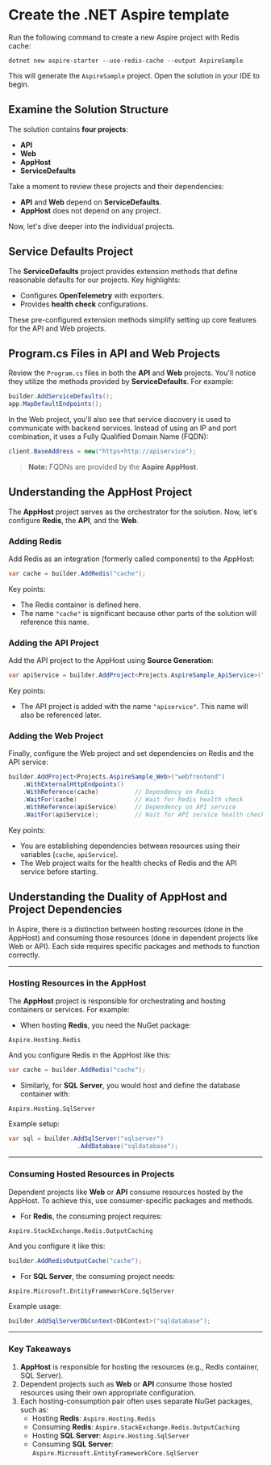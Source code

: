 ﻿# Create the .NET Aspire template

Run the following command to create a new Aspire project with Redis cache:
```shell
dotnet new aspire-starter --use-redis-cache --output AspireSample
```
This will generate the `AspireSample` project. Open the solution in your IDE to begin.

## Examine the Solution Structure
The solution contains **four projects**:
- **API**
- **Web**
- **AppHost**
- **ServiceDefaults**

Take a moment to review these projects and their dependencies:
- **API** and **Web** depend on **ServiceDefaults**.
- **AppHost** does not depend on any project.

Now, let's dive deeper into the individual projects.

## Service Defaults Project
The **ServiceDefaults** project provides extension methods that define reasonable defaults for our projects.
Key highlights:
- Configures **OpenTelemetry** with exporters.
- Provides **health check** configurations.

These pre-configured extension methods simplify setting up core features for the API and Web projects.

## Program.cs Files in API and Web Projects
Review the `Program.cs` files in both the **API** and **Web** projects. You'll notice they utilize the methods provided by **ServiceDefaults**.
For example:
``` csharp
builder.AddServiceDefaults();
app.MapDefaultEndpoints();
```
In the Web project, you'll also see that service discovery is used to communicate with backend services. Instead of using an IP and port combination, it uses a Fully Qualified Domain Name (FQDN):
``` csharp
client.BaseAddress = new("https+http://apiservice");
```
> **Note:**
> FQDNs are provided by the **Aspire AppHost**.


## Understanding the AppHost Project
The **AppHost** project serves as the orchestrator for the solution. Now, let's configure **Redis**, the **API**, and the **Web**.
### Adding Redis
Add Redis as an integration (formerly called components) to the AppHost:
``` csharp
var cache = builder.AddRedis("cache");
```
Key points:
- The Redis container is defined here.
- The name `"cache"` is significant because other parts of the solution will reference this name.

### Adding the API Project
Add the API project to the AppHost using **Source Generation**:
``` csharp
var apiService = builder.AddProject<Projects.AspireSample_ApiService>("apiservice");
```
Key points:
- The API project is added with the name `"apiservice"`. This name will also be referenced later.

### Adding the Web Project
Finally, configure the Web project and set dependencies on Redis and the API service:
``` csharp
builder.AddProject<Projects.AspireSample_Web>("webfrontend")
    .WithExternalHttpEndpoints()
    .WithReference(cache)          // Dependency on Redis
    .WaitFor(cache)                // Wait for Redis health check
    .WithReference(apiService)     // Dependency on API service
    .WaitFor(apiService);          // Wait for API service health check
```
Key points:
- You are establishing dependencies between resources using their variables (`cache`, `apiService`).
- The Web project waits for the health checks of Redis and the API service before starting.

## Understanding the Duality of AppHost and Project Dependencies

In Aspire, there is a distinction between hosting resources (done in the AppHost) and consuming those resources (done in dependent projects like Web or API). Each side requires specific packages and methods to function correctly.

---

### Hosting Resources in the AppHost

The **AppHost** project is responsible for orchestrating and hosting containers or services. For example:

- When hosting **Redis**, you need the NuGet package:
```shell
Aspire.Hosting.Redis
```
And you configure Redis in the AppHost like this:
```csharp
var cache = builder.AddRedis("cache");
```

- Similarly, for **SQL Server**, you would host and define the database container with:
```shell
Aspire.Hosting.SqlServer
```
Example setup:
```csharp
var sql = builder.AddSqlServer("sqlserver")
                   .AddDatabase("sqldatabase");
```

---

### Consuming Hosted Resources in Projects

Dependent projects like **Web** or **API** consume resources hosted by the AppHost. To achieve this, use consumer-specific packages and methods.

- For **Redis**, the consuming project requires:
```shell
Aspire.StackExchange.Redis.OutputCaching
```
And you configure it like this:
```csharp
builder.AddRedisOutputCache("cache");
```

- For **SQL Server**, the consuming project needs:
```shell
Aspire.Microsoft.EntityFrameworkCore.SqlServer
```
Example usage:
```csharp
builder.AddSqlServerDbContext<DbContext>("sqldatabase");
```

---

### Key Takeaways

1. **AppHost** is responsible for hosting the resources (e.g., Redis container, SQL Server).
2. Dependent projects such as **Web** or **API** consume those hosted resources using their own appropriate configuration.
3. Each hosting-consumption pair often uses separate NuGet packages, such as:
    - Hosting **Redis**: `Aspire.Hosting.Redis`
    - Consuming **Redis**: `Aspire.StackExchange.Redis.OutputCaching`
    - Hosting **SQL Server**: `Aspire.Hosting.SqlServer`
    - Consuming **SQL Server**: `Aspire.Microsoft.EntityFrameworkCore.SqlServer`

